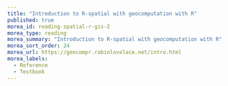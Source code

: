 ```yaml
---
title: "Introduction to R-spatial with geocomputation with R"
published: true
morea_id: reading-spatial-r-gis-2
morea_type: reading
morea_summary: "Introduction to R-spatial with geocomputation with R"
morea_sort_order: 24
morea_url: https://geocompr.robinlovelace.net/intro.html
morea_labels:
  - Reference
  - Textbook
---
```





